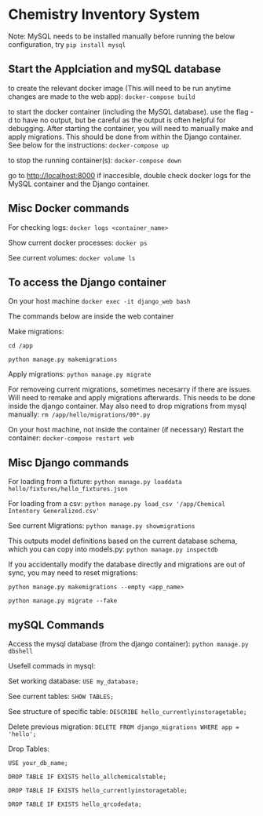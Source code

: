 # Chemistry Inventory System

Note: MySQL needs to be installed manually before running the below configuration, try ```pip install mysql```

## Start the Applciation and mySQL database

to create the relevant docker image (This will need to be run anytime changes are made to the web app):
```docker-compose build```

to start the docker container (including the MySQL database). use the flag -d to have no output, but be careful as the output is often helpful for debugging. After starting the container, you will need to manually make and apply migrations. This should be done from within the Django container. See below for the instructions:
```docker-compose up```

to stop the running container(s):
```docker-compose down```

go to <http://localhost:8000>
if inaccesible, double check docker logs for the MySQL container and the Django container.

## Misc Docker commands

For checking logs:
```docker logs <container_name>```

Show current docker processes:
```docker ps```

See current volumes:
```docker volume ls```

## To access the Django container

On your host machine
```docker exec -it django_web bash```

The commands below are inside the web container

Make migrations:  

```cd /app```

```python manage.py makemigrations```

Apply migrations:
```python manage.py migrate```

For removeing current migrations, sometimes necesarry if there are issues. Will need to remake and apply migrations afterwards. This needs to be done inside the django container. May also need to drop migrations from mysql manually:
```rm /app/hello/migrations/00*.py```

On your host machine, not inside the container (if necessary)
Restart the container:
```docker-compose restart web```

## Misc Django commands

For loading from a fixture:
```python manage.py loaddata hello/fixtures/hello_fixtures.json```

For loading from a csv:
```python manage.py load_csv '/app/Chemical Intentory Generalized.csv'```

See current Migrations:
```python manage.py showmigrations```

This outputs model definitions based on the current database schema, which you can copy into models.py:
```python manage.py inspectdb```

If you accidentally modify the database directly and migrations are out of sync, you may need to reset migrations:

```python manage.py makemigrations --empty <app_name>```

```python manage.py migrate --fake```

## mySQL Commands

Access the mysql database (from the django container):
```python manage.py dbshell```

Usefell commads in mysql:

Set working database:
```USE my_database;```

See current tables:
```SHOW TABLES;```

See structure of specific table:
```DESCRIBE hello_currentlyinstoragetable;```

Delete previous migration:
```DELETE FROM django_migrations WHERE app = 'hello';```

Drop Tables:

```USE your_db_name;```

```DROP TABLE IF EXISTS hello_allchemicalstable;```

```DROP TABLE IF EXISTS hello_currentlyinstoragetable;```

```DROP TABLE IF EXISTS hello_qrcodedata;```
